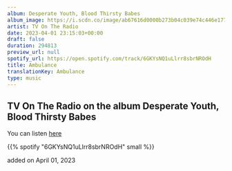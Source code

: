 ```yaml
---
album: Desperate Youth, Blood Thirsty Babes
album_image: https://i.scdn.co/image/ab67616d0000b273b04c039e74c446e17740e23e
artist: TV On The Radio
date: 2023-04-01 23:15:03+00:00
draft: false
duration: 294813
preview_url: null
spotify_url: https://open.spotify.com/track/6GKYsNQ1uLlrr8sbrNROdH
title: Ambulance
translationKey: Ambulance
type: music
---
```


## TV On The Radio on the album Desperate Youth, Blood Thirsty Babes

You can listen [here](https://open.spotify.com/track/6GKYsNQ1uLlrr8sbrNROdH)

{{% spotify "6GKYsNQ1uLlrr8sbrNROdH" small %}}

added on April 01, 2023